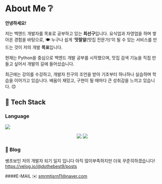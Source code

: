  # About Me ❔
**안녕하세요!**

저는 백엔드 개발자를 목표로 공부하고 있는 **최선구**입니다.
요식업과 자영업을 하며 쌓아온 경험을 바탕으로, 🍽
누구나 쉽게 ‘**맛잘알**(맛집 전문가)’이 될 수 있는 서비스를 만드는 것이 
저의 개발 **목표**입니다.

현재는 Python을 중심으로 백엔드 개발 공부를 시작했으며,
맛집 검색 기능을 직접 만들고 싶어서 개발의 길에 들어섰습니다.

최근에는 강의를 수강하고, 개발자 친구의 조언을 받아
기초부터 하나하나 실습하며 학습을 이어가고 있습니다.
배움이 재밌고, 구현이 될 때마다 큰 성취감을 느끼고 있습니다. 😊

 
  ## 🧱 Tech Stack
  ### Language

  <img src="https://img.shields.io/badge/Python-3776AB?style=flat-square&logo=Python&logoColor=white"/>

<p align="center">
  <img src="https://github-readme-stats.vercel.app/api?username=dothebest9&show_icons=true&theme=default" />
  <img src="https://github-readme-stats.vercel.app/api/top-langs/?username=dothebest9&layout=compact" />
</p>




  ### 📜 Blog
쌩초보인 저의 개발자 되기 일지 입니다
아직 많이부족하지만 더욱 꾸준히하겠습니다!
<br/>
https://velog.io/@dothebest9/posts

####E-MAIL ✉️
smrmtjsrn11@naver.com
